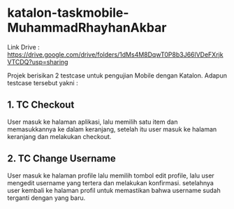 # katalon-taskmobile-MuhammadRhayhanAkbar

Link Drive :
https://drive.google.com/drive/folders/1dMs4M8DqwT0P8b3J66lVDeFXrjkVTCDQ?usp=sharing

Projek berisikan 2 testcase untuk pengujian Mobile dengan Katalon. Adapun testcase tersebut yakni :

## 1. TC Checkout

User masuk ke halaman aplikasi, lalu memilih satu item dan memasukkannya ke dalam keranjang, setelah itu user masuk ke halaman keranjang dan melakukan checkout.

## 2. TC Change Username

User masuk ke halaman profile lalu memilih tombol edit profile, lalu user mengedit username yang tertera dan melakukan konfirmasi. setelahnya user kembali ke halaman profil untuk memastikan bahwa username sudah terganti dengan yang baru.



